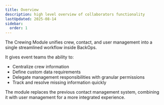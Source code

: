 ```yaml
---
title: Overview
description: high level overview of collaborators functionality
lastUpdated: 2025-08-14
sidebar:
  order: 1
---
```


The Crewing Module unifies crew, contact, and user management into a single streamlined workflow inside BackOps.

It gives event teams the ability to:

- Centralize crew information
- Define custom data requirements
- Delegate management responsibilities with granular permissions
- Track and resolve missing information quickly

The module replaces the previous contact management system, combining it with user management for a more integrated experience.